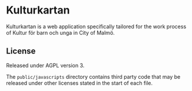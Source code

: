 # Kulturkartan

Kulturkartan is a web application specifically tailored for the work process
of Kultur för barn och unga in City of Malmö.

## License

Released under AGPL version 3.

The `public/javascripts` directory contains third party code that may be
released under other licenses stated in the start of each file.
